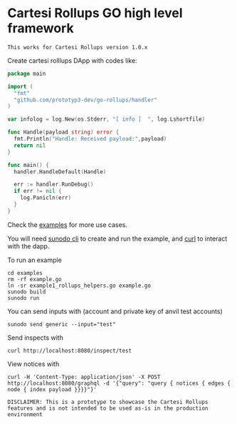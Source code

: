 # Cartesi Rollups GO high level framework

```
This works for Cartesi Rollups version 1.0.x
```

Create cartesi rolllups DApp with codes like:

```go
package main

import (
  "fmt"
  "github.com/prototyp3-dev/go-rollups/handler"
)

var infolog = log.New(os.Stderr, "[ info ]  ", log.Lshortfile)

func Handle(payload string) error {
  fmt.Println("Handle: Received payload:",payload)
  return nil
}

func main() {
  handler.HandleDefault(Handle)

  err := handler.RunDebug()
  if err != nil {
    log.Panicln(err)
  }
}
```

Check the [examples](examples) for more use cases. 

You will need [sunodo cli](https://github.com/sunodo/sunodo/tree/main/apps/cli) to create and run the example, and [curl](https://curl.se/) to interact with the dapp.

To run an example 

```shell
cd examples
rm -rf example.go
ln -sr example1_rollups_helpers.go example.go
sunodo build
sunodo run
```

You can send inputs with (account and private key of anvil test accounts)

```shell
sunodo send generic --input="test"
```

Send inspects with

```shell
curl http://localhost:8080/inspect/test
```

View notices with 

```shell
curl -H 'Content-Type: application/json' -X POST http://localhost:8080/graphql -d '{"query": "query { notices { edges { node { index payload }}}}"}'
```

```
DISCLAIMER: This is a prototype to showcase the Cartesi Rollups features and is not intended to be used as-is in the production environment
```
